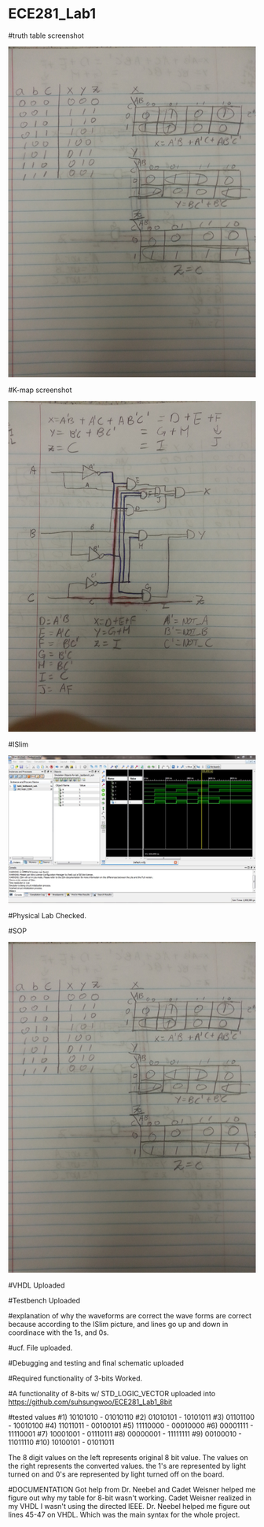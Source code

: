 ECE281_Lab1
===========


#truth table screenshot

![Screenshot](Truth_Table.jpg)

#K-map screenshot

![Screenshot](k-map_diagram.jpg)

#ISlim

![Screenshot](Screenshot.JPG)

#Physical Lab
Checked.

#SOP

![Screenshot](SOP.jpg)

#VHDL
Uploaded

#Testbench
Uploaded

#explanation of why the waveforms are correct
the wave forms are correct because according to the ISlim picture, and lines go up and down in coordinace with the 1s, and 0s. 

#ucf. File
uploaded.

#Debugging and testing and final schematic
uploaded

#Required functionality of 3-bits
Worked.

#A functionality of 8-bits w/ STD_LOGIC_VECTOR
uploaded into https://github.com/suhsungwoo/ECE281_Lab1_8bit

#tested values
#1) 10101010 - 01010110
#2) 01010101 - 10101011
#3) 01101100 - 10010100
#4) 11011011 - 00100101
#5) 11110000 - 00010000
#6) 00001111 - 11110001
#7) 10001001 - 01110111
#8) 00000001 - 11111111
#9) 00100010 - 11011110
#10) 10100101 - 01011011

The 8 digit values on the left represents original 8 bit value. The values on the right represents the converted values. the 1's are represented by light turned on and 0's are represented by light turned off on the board. 

#DOCUMENTATION
Got help from Dr. Neebel and Cadet Weisner helped me figure out why my table for 8-bit wasn't working. Cadet Weisner realized in my VHDL I wasn't using the directed IEEE. Dr. Neebel helped me figure out lines 45-47 on VHDL. Which was the main syntax for the whole project. 
